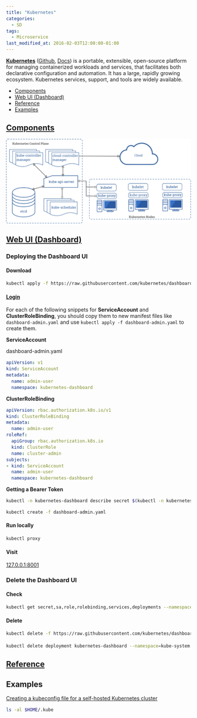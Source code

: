 ```yaml
---
title: "Kubernetes"
categories:
  - SD
tags:
  - Microservice
last_modified_at: 2016-02-03T12:00:00-01:00
---
```


**[Kubernetes](https://kubernetes.io)** ([Github](https://github.com/kubernetes/kubernetes), [Docs](https://kubernetes.io/docs/concepts/overview/components/)) is a portable, extensible, open-source platform for managing containerized workloads and services, that facilitates both declarative configuration and automation. It has a large, rapidly growing ecosystem. Kubernetes services, support, and tools are widely available.

- [Components](#components)
- [Web UI (Dashboard)](#web-ui-dashboard)
- [Reference](#reference)
- [Examples](#examples)

## [Components](https://kubernetes.io/docs/concepts/overview/components/)

![](/assets/images/posts/2016-02-03-Kubernetes/components.png)

## [Web UI (Dashboard)](https://kubernetes.io/docs/tasks/access-application-cluster/web-ui-dashboard/)

### Deploying the Dashboard UI 

#### Download

```bash
kubectl apply -f https://raw.githubusercontent.com/kubernetes/dashboard/v2.0.0/aio/deploy/recommended.yaml
```

#### [Login](https://github.com/kubernetes/dashboard/blob/master/docs/user/access-control/creating-sample-user.md)

For each of the following snippets for **ServiceAccount** and **ClusterRoleBinding**, you should copy them to new manifest files like `dashboard-admin.yaml` and use `kubectl apply -f dashboard-admin.yaml` to create them.

**ServiceAccount**

dashboard-admin.yaml

```yaml
apiVersion: v1
kind: ServiceAccount
metadata:
  name: admin-user
  namespace: kubernetes-dashboard
```

**ClusterRoleBinding**

```yaml
apiVersion: rbac.authorization.k8s.io/v1
kind: ClusterRoleBinding
metadata:
  name: admin-user
roleRef:
  apiGroup: rbac.authorization.k8s.io
  kind: ClusterRole
  name: cluster-admin
subjects:
- kind: ServiceAccount
  name: admin-user
  namespace: kubernetes-dashboard
```

**Getting a Bearer Token**

```bash
kubectl -n kubernetes-dashboard describe secret $(kubectl -n kubernetes-dashboard get secret | grep admin-user | awk '{print $1}')
```

```bash
kubectl create -f dashboard-admin.yaml
```

#### Run locally

```bash
kubectl proxy
```

#### Visit

[127.0.0.1:8001](http://localhost:8001/api/v1/namespaces/kubernetes-dashboard/services/https:kubernetes-dashboard:/proxy/)

### Delete the Dashboard UI

#### Check

```bash
kubectl get secret,sa,role,rolebinding,services,deployments --namespace=kube-system | grep dashboard
```

#### Delete

```bash
kubectl delete -f https://raw.githubusercontent.com/kubernetes/dashboard/master/aio/deploy/recommended.yaml

kubectl delete deployment kubernetes-dashboard --namespace=kube-system
```

## [Reference](https://jamesdefabia.github.io/docs/reference/)

## Examples

[Creating a kubeconfig file for a self-hosted Kubernetes cluster](http://docs.shippable.com/deploy/tutorial/create-kubeconfig-for-self-hosted-kubernetes-cluster/)

```bash
ls -al $HOME/.kube
```
